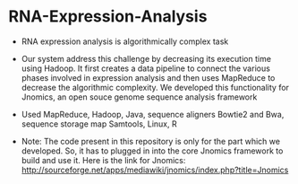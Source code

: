 RNA-Expression-Analysis
=======================

- RNA expression analysis is algorithmically complex task

- Our system address this challenge by decreasing its execution time using Hadoop. It first creates a data pipeline to connect the various phases involved in expression analysis and then uses MapReduce to decrease the algorithmic complexity. We developed this functionality for Jnomics, an open souce genome sequence analysis framework

- Used MapReduce, Hadoop, Java, sequence aligners Bowtie2 and Bwa, sequence storage map Samtools, Linux, R

- Note: The code present in this repository is only for the part which we developed. So, it has to plugged in into the core Jnomics framework to build and use it. Here is the link for Jnomics: http://sourceforge.net/apps/mediawiki/jnomics/index.php?title=Jnomics
